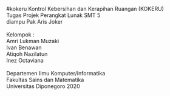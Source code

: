 #kokeru
Kontrol Kebersihan dan Kerapihan Ruangan (KOKERU)<br>
Tugas Projek Perangkat Lunak SMT 5<br>
diampu Pak Aris Joker<br>
<br>
Kelompok :<br>
Amri Lukman Muzaki<br>
Ivan Benawan<br>
Atiqoh Nazilatun<br>
Inez Octaviana<br>
<br>
Departemen Ilmu Komputer/Informatika <br>
Fakultas Sains dan Matematika <br>
Universitas Diponegoro 2020<br>
